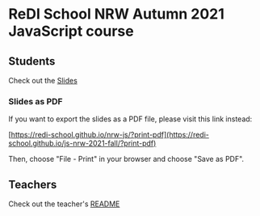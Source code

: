 # ReDI School NRW Autumn 2021 JavaScript course

## Students

Check out the [Slides](https://redi-school.github.io/js-nrw-2021-fall/#/)

### Slides as PDF

If you want to export the slides as a PDF file, please visit this link instead:

[https://redi-school.github.io/nrw-js/?print-pdf](https://redi-school.github.io/js-nrw-2021-fall/?print-pdf)

Then, choose "File - Print" in your browser and choose "Save as PDF".

## Teachers

Check out the teacher's [README](README-teachers.md)
